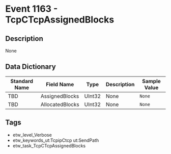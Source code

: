 # Event 1163 - TcpCTcpAssignedBlocks

## Description
None

## Data Dictionary
|Standard Name|Field Name|Type|Description|Sample Value|
|---|---|---|---|---|
|TBD|AssignedBlocks|UInt32|None|`None`|
|TBD|AllocatedBlocks|UInt32|None|`None`|

## Tags
* etw_level_Verbose
* etw_keywords_ut:TcpipCtcp ut:SendPath
* etw_task_TcpCTcpAssignedBlocks